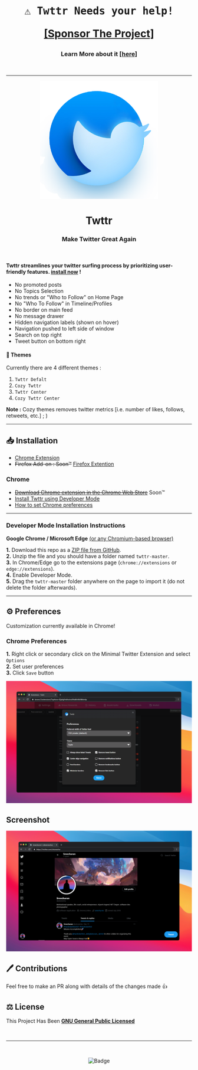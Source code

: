 <h1 align="center">
  <samp>⚠️ <b> Twttr </b> Needs your help!</samp>
  
  [[Sponsor The Project]](https://sponsor.sreecha.me)
  
</h1>
<h3 align="center">
  
  Learn More about it [[here]](support.md#readme)
  
</h3>

<br>

---

<p align="center">
  <img alt="Twttr Icon" src="./icon/500.png"/ width=320>
</p>

<h1 align="center">
  Twttr
</h1>

<h3 align="center">
  Make Twitter Great Again 
</h3>

<br>

#### **Twttr streamlines your twitter surfing process by prioritizing user-friendly features. [install now](#installation) !**

 - No promoted posts
 - No Topics Selection
 - No trends or "Who to Follow" on Home Page
 - No "Who To Follow" in Timeline/Profiles
 - No border on main feed
 - No message drawer
 - Hidden navigation labels (shown on hover)
 - Navigation pushed to left side of window
 - Search on top right
 - Tweet button on bottom right

#### 🎨 Themes

Currently there are 4 different themes :
1. `Twttr Defalt`
2. `Cozy Twttr` 
3. `Twttr Center`
4. `Cozy Twttr Center`

__Note :__ Cozy themes removes twitter metrics [i.e. number of likes, follows, retweets, etc.] ; )

---

## 📥 Installation

- [Chrome Extension](#chrome)
- ~~Firefox Add-on : Soon:tm:~~ [Firefox Extention](https://addons.mozilla.org/en-US/firefox/addon/twttr/)

### Chrome
- ~~[Download Chrome extension in the Chrome Web Store]()~~ Soon:tm: <br>
- [Install Twttr using Developer Mode ](#developer-mode-installation-instructions) <br>
- [How to set Chrome preferences](#chrome-preferences) <br>

---

### Developer Mode Installation Instructions

**Google Chrome / Microsoft Edge** [(or any Chromium-based browser)](https://www.zdnet.com/pictures/all-the-chromium-based-browsers/)

**1.** Download this repo as a [ZIP file from GitHub](https://github.com/sreechar/twttr/archive/refs/heads/main.zip). <br>
**2.** Unzip the file and you should have a folder named `twttr-master`. <br>
**3.** In Chrome/Edge go to the extensions page (`chrome://extensions` or `edge://extensions`).<br>
**4.** Enable Developer Mode. <br>
**5.** Drag the `twttr-master` folder anywhere on the page to import it (do not delete the folder afterwards).

---

## ⚙️ Preferences

Customization currently available in Chrome! 

### Chrome Preferences

**1.** Right click or secondary click on the Minimal Twitter Extension and select `Options` <br>
**2.** Set user preferences <br>
**3.** Click `Save` button <br>

![Chrome Preferences](./images/chrome-preferences.png)


## Screenshot

![twitter.com](./images/screenshot.png)


## :pen: Contributions

Feel free to make an PR along with details of the changes made :thumbsup:


## ⚖️ License

This Project Has Been **[GNU General Public Licensed](./License.md)**

<br>

---

<br>

<p align="center">
  <img alt="Badge" src="https://visitor-badges.glitch.me?username=sreechar&repo=twttr&label=Views&style=for-the-badge&color=%23457BFF&&logo=Github&contentType=svg">
</p>

